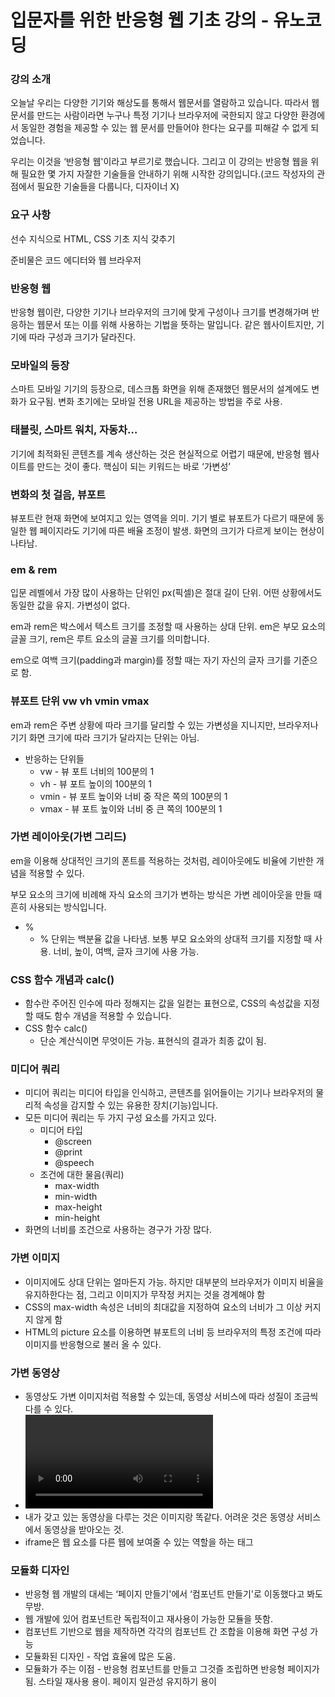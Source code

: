 # 입문자를 위한 반응형 웹 기초 강의 - 유노코딩
### 강의 소개

오늘날 우리는 다양한 기기와 해상도를 통해서 웹문서를 열람하고 있습니다. 따라서 웹문서를 만드는 사람이라면 누구나 특정 기기나 브라우저에 국한되지 않고 다양한 환경에서 동일한 경험을 제공할 수 있는 웹 문서를 만들어야 한다는 요구를 피해갈 수 없게 되었습니다.

우리는 이것을 ‘반응형 웹'이라고 부르기로 했습니다. 그리고 이 강의는 반응형 웹을 위해 필요한 몇 가지 자잘한 기술들을 안내하기 위해 시작한 강의입니다.(코드 작성자의 관점에서 필요한 기술들을 다룹니다, 디자이너 X)

### 요구 사항

선수 지식으로 HTML, CSS 기초 지식 갖추기

준비물은 코드 에디터와 웹 브라우저

### 반응형 웹

반응형 웹이란, 다양한 기기나 브라우저의 크기에 맞게 구성이나 크기를 변경해가며 반응하는 웹문서 또는 이를 위해 사용하는 기법을 뜻하는 말입니다. 같은 웹사이트지만, 기기에 따라 구성과 크기가 달라진다.

### 모바일의 등장

스마트 모바일 기기의 등장으로, 데스크톱 화면을 위해 존재했던 웹문서의 설계에도 변화가 요구됨. 변화 초기에는 모바일 전용 URL을 제공하는 방법을 주로 사용.

### 태블릿, 스마트 워치, 자동차…

기기에 최적화된 콘텐츠를 계속 생산하는 것은 현실적으로 어렵기 때문에, 반응형 웹사이트를 만드는 것이 좋다. 핵심이 되는 키워드는 바로 ‘가변성’

### 변화의 첫 걸음, 뷰포트

뷰포트란 현재 화면에 보여지고 있는 영역을 의미. 기기 별로 뷰포트가 다르기 때문에 동일한 웹 페이지라도 기기에 따른 배율 조정이 발생. 화면의 크기가 다르게 보이는 현상이 나타남.

### em & rem

입문 레벨에서 가장 많이 사용하는 단위인 px(픽셀)은 절대 길이 단위. 어떤 상황에서도 동일한 값을 유지. 가변성이 없다.

em과 rem은 박스에서 텍스트 크기를 조정할 때 사용하는 상대 단위. em은 부모 요소의 글꼴 크기, rem은 루트 요소의 글꼴 크기를 의미합니다.

em으로 여백 크기(padding과 margin)를 정할 때는 자기 자신의 글자 크기를 기준으로 함.

### 뷰포트 단위 vw vh vmin vmax

em과 rem은 주변 상황에 따라 크기를 달리할 수 있는 가변성을 지니지만, 브라우저나 기기 화면 크기에 따라 크기가 달라지는 단위는 아님.

- 반응하는 단위들
    - vw - 뷰 포트 너비의 100분의 1
    - vh - 뷰 포트 높이의 100분의 1
    - vmin - 뷰 포트 높이와 너비 중 작은 쪽의 100분의 1
    - vmax - 뷰 포트 높이와 너비 중 큰 쪽의 100분의 1

### 가변 레이아웃(가변 그리드)

em을 이용해 상대적인 크기의 폰트를 적용하는 것처럼, 레이아웃에도 비율에 기반한 개념을 적용할 수 있다.

부모 요소의 크기에 비례해 자식 요소의 크기가 변하는 방식은 가변 레이아웃을 만들 때 흔히 사용되는 방식입니다.

- %
    - % 단위는 백분율 값을 나타냄. 보통 부모 요소와의 상대적 크기를 지정할 때 사용. 너비, 높이, 여백, 글자 크기에 사용 가능.

### CSS 함수 개념과 calc()

- 함수란 주어진 인수에 따라 정해지는 값을 일컫는 표현으로, CSS의 속성값을 지정할 때도 함수 개념을 적용할 수 있습니다.
- CSS 함수 calc()
    - 단순 계산식이면 무엇이든 가능. 표현식의 결과가 최종 값이 됨.

### 미디어 쿼리

- 미디어 쿼리는 미디어 타입을 인식하고, 콘텐츠를 읽어들이는 기기나 브라우저의 물리적 속성을 감지할 수 있는 유용한 장치(기능)입니다.
- 모든 미디어 쿼리는 두 가지 구성 요소를 가지고 있다.
    - 미디어 타입
        - @screen
        - @print
        - @speech
    - 조건에 대한 물음(쿼리)
        - max-width
        - min-width
        - max-height
        - min-height
- 화면의 너비를 조건으로 사용하는 경구가 가장 많다.

### 가변 이미지

- 이미지에도 상대 단위는 얼마든지 가능. 하지만 대부분의 브라우저가 이미지 비율을 유지하한다는 점, 그리고 이미지가 무작정 커지는 것을 경계해야 함
- CSS의 max-width 속성은 너비의 최대값을 지정하여 요소의 너비가 그 이상 커지지 않게 함
- HTML의 picture 요소를 이용하면 뷰포트의 너비 등 브라우저의 특정 조건에 따라 이미지를 반응형으로 불러 올 수 있다.

### 가변 동영상

- 동영상도 가변 이미지처럼 적용할 수 있는데, 동영상 서비스에 따라 성질이 조금씩 다를 수 있다.
- <video> 태그가 있다. controls 라는 속성 추가하면 비디오에 컨트롤 패널이 생긴다.
- 내가 갖고 있는 동영상을 다루는 것은 이미지랑 똑같다. 어려운 것은 동영상 서비스에서 동영상을 받아오는 것.
- iframe은 웹 요소를 다른 웹에 보여줄 수 있는 역할을 하는 태그

### 모듈화 디자인

- 반응형 웹 개발의 대세는 ‘페이지 만들기'에서 ‘컴포넌트 만들기'로 이동했다고 봐도 무방.
- 웹 개발에 있어 컴포넌트란 독립적이고 재사용이 가능한 모듈을 뜻함.
- 컴포넌트 기반으로 웹을 제작하면 각각의 컴포넌트 간 조합을 이용해 화면 구성 가능
- 모듈화된 디자인 - 작업 효율에 많은 도움.
- 모듈화가 주는 이점 - 반응형 컴포넌트를 만들고 그것즐 조립하면 반응형 페이지가 됨. 스타일 재사용 용이. 페이지 일관성 유지하기 용이